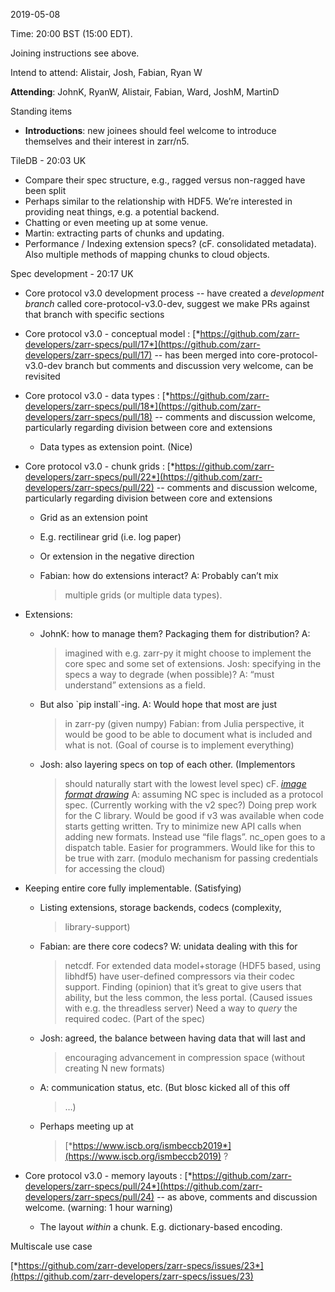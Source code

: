 <span id="anchor-88"></span>2019-05-08

Time: 20:00 BST (15:00 EDT).

Joining instructions see above.

Intend to attend: Alistair, Josh, Fabian, Ryan W

**Attending**: JohnK, RyanW, Alistair, Fabian, Ward, JoshM, MartinD

<span id="anchor-89"></span>Standing items

-   **Introductions**: new joinees should feel welcome to introduce
    themselves and their interest in zarr/n5.

<span id="anchor-90"></span>TileDB - 20:03 UK

-   Compare their spec structure, e.g., ragged versus non-ragged have
    been split
-   Perhaps similar to the relationship with HDF5. We’re interested in
    providing neat things, e.g. a potential backend.
-   Chatting or even meeting up at some venue.
-   Martin: extracting parts of chunks and updating.
-   Performance / Indexing extension specs? (cF. consolidated metadata).
    Also multiple methods of mapping chunks to cloud objects.

<span id="anchor-91"></span>Spec development - 20:17 UK

-   Core protocol v3.0 development process -- have created a
    *development branch* called core-protocol-v3.0-dev, suggest we make
    PRs against that branch with specific sections

<!-- -->

-   Core protocol v3.0 - conceptual model :
    [*https://github.com/zarr-developers/zarr-specs/pull/17*](https://github.com/zarr-developers/zarr-specs/pull/17)
    -- has been merged into core-protocol-v3.0-dev branch but comments
    and discussion very welcome, can be revisited

-   Core protocol v3.0 - data types :
    [*https://github.com/zarr-developers/zarr-specs/pull/18*](https://github.com/zarr-developers/zarr-specs/pull/18)
    -- comments and discussion welcome, particularly regarding division
    between core and extensions

    -   Data types as extension point. (Nice)

-   Core protocol v3.0 - chunk grids :
    [*https://github.com/zarr-developers/zarr-specs/pull/22*](https://github.com/zarr-developers/zarr-specs/pull/22)
    -- comments and discussion welcome, particularly regarding division
    between core and extensions

    -   Grid as an extension point

    -   E.g. rectilinear grid (i.e. log paper)

    -   Or extension in the negative direction

    -   Fabian: how do extensions interact? A: Probably can’t mix
        > multiple grids (or multiple data types).

-   Extensions:

    -   JohnK: how to manage them? Packaging them for distribution? A:
        > imagined with e.g. zarr-py it might choose to implement the
        > core spec and some set of extensions. Josh: specifying in the
        > specs a way to degrade (when possible)? A: “must understand”
        > extensions as a field.

    -   But also \`pip install\`-ing. A: Would hope that most are just
        > in zarr-py (given numpy) Fabian: from Julia perspective, it
        > would be good to be able to document what is included and what
        > is not. (Goal of course is to implement everything)

    -   Josh: also layering specs on top of each other. (Implementors
        > should naturally start with the lowest level spec) cF. [*image
        > format
        > drawing*](https://docs.google.com/drawings/d/1Vz6F-DZ-KfkFtJrl0cbT7eiRRc3NYT6EtoCwuOVg_kc/edit?pli=1)
        > A: assuming NC spec is included as a protocol spec. (Currently
        > working with the v2 spec?) Doing prep work for the C library.
        > Would be good if v3 was available when code starts getting
        > written. Try to minimize new API calls when adding new
        > formats. Instead use “file flags”. nc_open goes to a dispatch
        > table. Easier for programmers. Would like for this to be true
        > with zarr. (modulo mechanism for passing credentials for
        > accessing the cloud)

-   Keeping entire core fully implementable. (Satisfying)

    -   Listing extensions, storage backends, codecs (complexity,
        > library-support)

    -   Fabian: are there core codecs? W: unidata dealing with this for
        > netcdf. For extended data model+storage (HDF5 based, using
        > libhdf5) have user-defined compressors via their codec
        > support. Finding (opinion) that it’s great to give users that
        > ability, but the less common, the less portal. (Caused issues
        > with e.g. the threadless server) Need a way to *query* the
        > required codec. (Part of the spec)

    -   Josh: agreed, the balance between having data that will last and
        > encouraging advancement in compression space (without creating
        > N new formats)

    -   A: communication status, etc. (But blosc kicked all of this off
        > …)

    -   Perhaps meeting up at
        > [*https://www.iscb.org/ismbeccb2019*](https://www.iscb.org/ismbeccb2019)
        > ?

-   Core protocol v3.0 - memory layouts :
    [*https://github.com/zarr-developers/zarr-specs/pull/24*](https://github.com/zarr-developers/zarr-specs/pull/24)
    -- as above, comments and discussion welcome. (warning: 1 hour
    warning)

    -   The layout *within* a chunk. E.g. dictionary-based encoding.

<span id="anchor-92"></span>Multiscale use case

[*https://github.com/zarr-developers/zarr-specs/issues/23*](https://github.com/zarr-developers/zarr-specs/issues/23)

